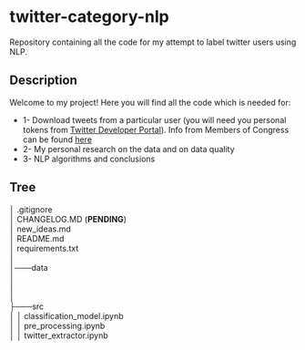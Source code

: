 # twitter-category-nlp
Repository containing all the code for my attempt to label twitter users using NLP.

## Description

Welcome to my project! Here you will find all the code which is needed for:  
  * 1- Download tweets from a particular user (you will need you personal tokens from [Twitter Developer Portal](https://developer.twitter.com/en)). Info from Members of Congress can be found [here](https://triagecancer.org/congressional-social-media)
  * 2- My personal research on the data and on data quality  
  * 3- NLP algorithms and conclusions  
  
## Tree

│   .gitignore  
│   CHANGELOG.MD (**PENDING**)  
│   new_ideas.md  
│   README.md  
│   requirements.txt  
│   
│───data  
│  
│  
│  
├───src  
│    │   classification_model.ipynb  
│    │   pre_processing.ipynb  
│    │   twitter_extractor.ipynb  

 



